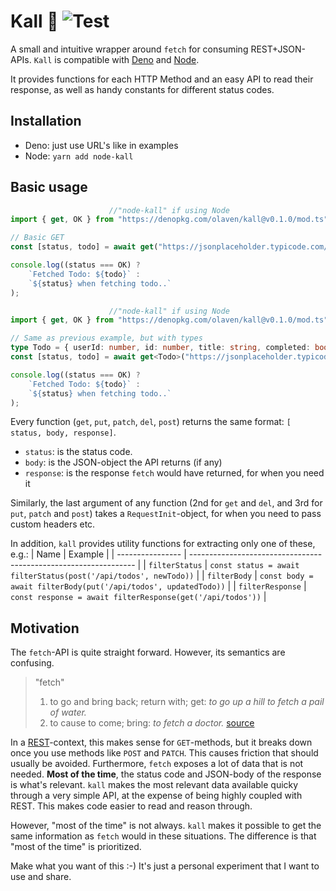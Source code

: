 # Kall 🦜 ![Test](https://github.com/olaven/kall/workflows/Test/badge.svg) 
A small and intuitive wrapper around `fetch` for consuming REST+JSON-APIs.
`Kall` is compatible with [Deno](https://deno.land) and [Node](nodejs.org). 

It provides functions for each HTTP Method and an easy API to read their response,
as well as handy constants for different status codes. 

## Installation 
* Deno: just use URL's like in examples 
* Node: `yarn add node-kall`

## Basic usage 
```ts
                      //"node-kall" if using Node
import { get, OK } from "https://denopkg.com/olaven/kall@v0.1.0/mod.ts";

// Basic GET                   
const [status, todo] = await get("https://jsonplaceholder.typicode.com/todos/1");

console.log((status === OK) ?
    `Fetched Todo: ${todo}` :
    `${status} when fetching todo..`
); 

```
```ts
                      //"node-kall" if using Node
import { get, OK } from "https://denopkg.com/olaven/kall@v0.1.0/mod.ts";

// Same as previous example, but with types
type Todo = { userId: number, id: number, title: string, completed: boolean }; //define the type the server is expected to return 
const [status, todo] = await get<Todo>("https://jsonplaceholder.typicode.com/todos/1"); // pass as generic 

console.log((status === OK) ?
    `Fetched Todo: ${todo}` :
    `${status} when fetching todo..`
); 
```

Every function (`get`, `put`, `patch`, `del`, `post`) returns the same format: `[ status, body, response]`.  
* `status`: is the status code. 
* `body`: is the JSON-object the API returns (if any) 
* `response`: is the response `fetch` would have returned, for when you need it

Similarly, the last argument of any function (2nd for `get` and `del`, and 3rd for `put`, `patch` and `post`) takes a `RequestInit`-object, for when you 
need to pass custom headers etc. 

In addition, `kall` provides utility functions for extracting only one of these, e.g.: 
| Name             | Example                                                          |
| ---------------- | ---------------------------------------------------------------- |
| `filterStatus`   | `const status = await filterStatus(post('/api/todos', newTodo))` |
| `filterBody`     | `const body = await filterBody(put('/api/todos', updatedTodo))`  |
| `filterResponse` | `const response = await filterResponse(get('/api/todos'))`       |


## Motivation 
The `fetch`-API is quite straight forward. However, its semantics are confusing. 
> "fetch" 
> 1. to go and bring back; return with; get: 
> _to go up a hill to fetch a pail of water._
> 2. to cause to come; bring: 
> _to fetch a doctor._
> [source](https://www.dictionary.com/browse/fetch)


In a [REST](https://en.wikipedia.org/wiki/Representational_state_transfer)-context, this makes sense for `GET`-methods, but 
it breaks down once you use methods like `POST` and `PATCH`. This causes friction that should usually be avoided. 
Furthermore, `fetch` exposes a lot of data that is not needed. __Most of the time__, the status code and JSON-body of the response 
is what's relevant. `kall` makes the most relevant data available quicky through a very simple API, at the expense of being highly coupled with REST. 
This makes code easier to read and reason through. 

However, "most of the time" is not always. `kall` makes it possible to get the same information as `fetch` would in these situations. 
The difference is that "most of the time" is prioritized. 

Make what you want of this :-) It's just a personal experiment that I want to use and share. 
